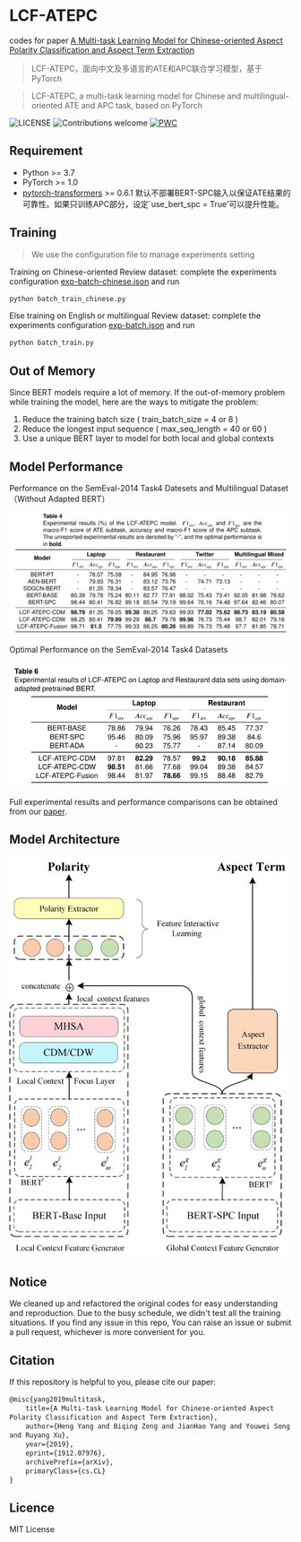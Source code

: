 # LCF-ATEPC

codes for paper [A Multi-task Learning Model for Chinese-oriented Aspect Polarity Classification and Aspect Term Extraction](https://arxiv.org/abs/1912.07976)

> LCF-ATEPC，面向中文及多语言的ATE和APC联合学习模型，基于PyTorch 


> LCF-ATEPC,  a multi-task learning model for Chinese and multilingual-oriented ATE and APC task, based on PyTorch

![LICENSE](https://img.shields.io/packagist/l/doctrine/orm.svg)
![Contributions welcome](https://img.shields.io/badge/contributions-welcome-brightgreen.svg)
[![PWC](https://img.shields.io/endpoint.svg?url=https://paperswithcode.com/badge/a-multi-task-learning-model-for-chinese/aspect-based-sentiment-analysis-on-semeval)](https://paperswithcode.com/sota/aspect-based-sentiment-analysis-on-semeval?p=a-multi-task-learning-model-for-chinese)

## Requirement

* Python >= 3.7
* PyTorch >= 1.0
* [pytorch-transformers](https://github.com/huggingface/pytorch-transformers) >= 0.6.1
默认不部署BERT-SPC输入以保证ATE结果的可靠性。如果只训练APC部分，设定`use_bert_spc = True'可以提升性能。

## Training
> We use the configuration file to manage experiments setting

Training on Chinese-oriented Review dataset: complete the experiments configuration [exp-batch-chinese.json](./exp-batch-chinese.json) and run 

```sh
python batch_train_chinese.py
```

Else training on English or multilingual Review dataset: complete the experiments configuration [exp-batch.json](./exp-batch.json) and run 

```sh
python batch_train.py
```

## Out of Memory

Since BERT models require a lot of memory. If the out-of-memory problem while training the model, here are the ways to mitigate the problem:
1. Reduce the training batch size ( train_batch_size = 4 or 8 )
2. Reduce the longest input sequence ( max_seq_length = 40 or 60 )
3. Use a unique BERT layer to model for both local and global contexts

## Model Performance

Performance on the SemEval-2014 Task4 Datesets and Multilingual Dataset（Without Adapted BERT）

![SemEval](assets/multilingual-results.png)

Optimal Performance on the SemEval-2014 Task4 Datasets

![Chinese](assets/SemEval-2014-results.png)

Full experimental results and performance comparisons can be obtained from our [paper]((https://arxiv.org/abs/1912.07976)).

## Model Architecture
![lcf](assets/lcf-atepc.png)

## Notice

We cleaned up and refactored the original codes for easy understanding and reproduction.
Due to the busy schedule, we didn't test all the training situations. If you find any issue in this repo,
You can raise an issue or submit a pull request, whichever is more convenient for you.

## Citation

If this repository is helpful to you, please cite our paper:

    @misc{yang2019multitask,
        title={A Multi-task Learning Model for Chinese-oriented Aspect Polarity Classification and Aspect Term Extraction},
        author={Heng Yang and Biqing Zeng and JianHao Yang and Youwei Song and Ruyang Xu},
        year={2019},
        eprint={1912.07976},
        archivePrefix={arXiv},
        primaryClass={cs.CL}
    }

## Licence

MIT License

